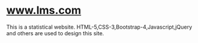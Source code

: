 # www.lms.com
This is a statistical website. HTML-5,CSS-3,Bootstrap-4,Javascript,jQuery and others are used to design this site.
